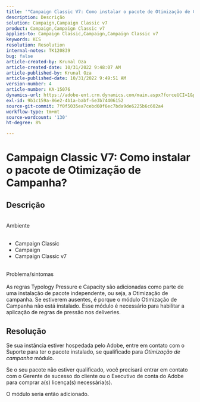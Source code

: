 ```yaml
---
title: '"Campaign Classic V7: Como instalar o pacote de Otimização de Campanha?'''
description: Descrição
solution: Campaign,Campaign Classic v7
product: Campaign,Campaign Classic v7
applies-to: Campaign Classic,Campaign,Campaign Classic v7
keywords: KCS
resolution: Resolution
internal-notes: TK120839
bug: false
article-created-by: Krunal Oza
article-created-date: 10/31/2022 9:48:07 AM
article-published-by: Krunal Oza
article-published-date: 10/31/2022 9:49:51 AM
version-number: 4
article-number: KA-15076
dynamics-url: https://adobe-ent.crm.dynamics.com/main.aspx?forceUCI=1&pagetype=entityrecord&etn=knowledgearticle&id=e3ef931a-0159-ed11-9561-6045bd0067ea
exl-id: 9b1c159a-86e2-4b1a-babf-6e3b74406152
source-git-commit: 7f0f5035ea7cebd60f6ec7bda9de6225b6c602a4
workflow-type: tm+mt
source-wordcount: '130'
ht-degree: 8%

---
```


# Campaign Classic V7: Como instalar o pacote de Otimização de Campanha?

## Descrição

<br>Ambiente<br><br>
- Campaign Classic
- Campaign
- Campaign Classic v7


<br>Problema/sintomas<br><br>
As regras Typology Pressure e Capacity são adicionadas como parte de uma instalação de pacote independente, ou seja, a Otimização de campanha. Se estiverem ausentes, é porque o módulo Otimização de Campanha não está instalado.
Esse módulo é necessário para habilitar a aplicação de regras de pressão nos deliveries.




## Resolução


Se sua instância estiver hospedada pelo Adobe, entre em contato com o Suporte para ter o pacote instalado, se qualificado para *Otimização de campanha* módulo.

Se o seu pacote não estiver qualificado, você precisará entrar em contato com o Gerente de sucesso do cliente ou o Executivo de conta do Adobe para comprar a(s) licença(s) necessária(s).

O módulo seria então adicionado.
